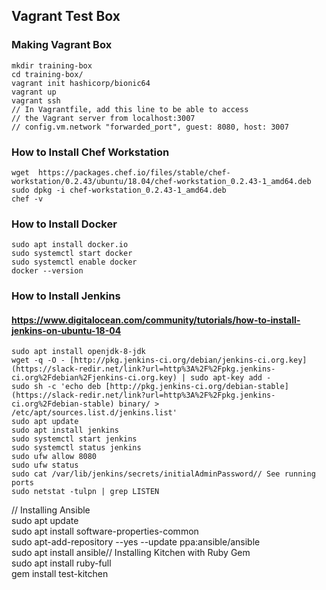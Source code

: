 ## Vagrant Test Box

### Making Vagrant Box  
```
mkdir training-box  
cd training-box/  
vagrant init hashicorp/bionic64  
vagrant up  
vagrant ssh  
// In Vagrantfile, add this line to be able to access
// the Vagrant server from localhost:3007
// config.vm.network "forwarded_port", guest: 8080, host: 3007
```
### How to Install Chef Workstation  
```
wget  https://packages.chef.io/files/stable/chef-workstation/0.2.43/ubuntu/18.04/chef-workstation_0.2.43-1_amd64.deb
sudo dpkg -i chef-workstation_0.2.43-1_amd64.deb  
chef -v
```
### How to Install Docker
```
sudo apt install docker.io  
sudo systemctl start docker
sudo systemctl enable docker
docker --version
```

### How to Install Jenkins  
#### https://www.digitalocean.com/community/tutorials/how-to-install-jenkins-on-ubuntu-18-04
```
sudo apt install openjdk-8-jdk  
wget -q -O - [http://pkg.jenkins-ci.org/debian/jenkins-ci.org.key](https://slack-redir.net/link?url=http%3A%2F%2Fpkg.jenkins-ci.org%2Fdebian%2Fjenkins-ci.org.key) | sudo apt-key add -  
sudo sh -c 'echo deb [http://pkg.jenkins-ci.org/debian-stable](https://slack-redir.net/link?url=http%3A%2F%2Fpkg.jenkins-ci.org%2Fdebian-stable) binary/ > /etc/apt/sources.list.d/jenkins.list'  
sudo apt update  
sudo apt install jenkins  
sudo systemctl start jenkins  
sudo systemctl status jenkins  
sudo ufw allow 8080  
sudo ufw status  
sudo cat /var/lib/jenkins/secrets/initialAdminPassword// See running ports  
sudo netstat -tulpn | grep LISTEN
```
// Installing Ansible  
sudo apt update  
sudo apt install software-properties-common  
sudo apt-add-repository --yes --update ppa:ansible/ansible  
sudo apt install ansible// Installing Kitchen with Ruby Gem  
sudo apt install ruby-full  
gem install test-kitchen
<!--stackedit_data:
eyJoaXN0b3J5IjpbMTMxMzM3NDY5NF19
-->
